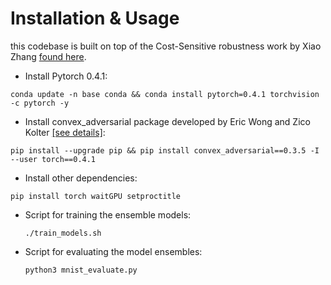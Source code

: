 # Installation & Usage
this codebase is built on top of the Cost-Sensitive robustness work by Xiao Zhang [found here](http://github.com/xiaozhanguva/Cost-Sensitive-Robustness).

* Install Pytorch 0.4.1: 
```text
conda update -n base conda && conda install pytorch=0.4.1 torchvision -c pytorch -y
```
* Install convex_adversarial package developed by Eric Wong and Zico Kolter
[[see details]](https://github.com/locuslab/convex_adversarial/tree/master/convex_adversarial):
```text
pip install --upgrade pip && pip install convex_adversarial==0.3.5 -I --user torch==0.4.1
```
* Install other dependencies:
```text
pip install torch waitGPU setproctitle
```

* Script for training the ensemble models:
  ```text
  ./train_models.sh
  ```

* Script for evaluating the model ensembles:
  ```text
  python3 mnist_evaluate.py
  ```


